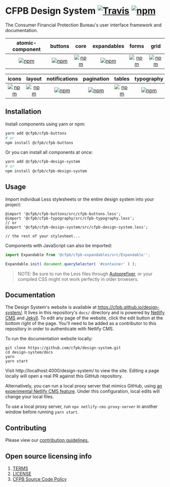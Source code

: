 # CFPB Design System [![Travis](https://img.shields.io/travis/cfpb/design-system.svg?style=flat-square)](https://travis-ci.org/cfpb/design-system) [![npm](https://img.shields.io/npm/v/@cfpb/design-system.svg?style=flat-square)](https://www.npmjs.com/package/@cfpb/design-system)

The Consumer Financial Protection Bureau's user interface framework and documentation.

| atomic-component | buttons | core | expandables | forms | grid
|:---:|:---:|:---:|:---:|:---:|:---:|
| [![npm](https://img.shields.io/npm/v/@cfpb/atomic-component.svg?style=flat-square)](https://www.npmjs.com/package/@cfpb/atomic-component) | [![npm](https://img.shields.io/npm/v/@cfpb/buttons.svg?style=flat-square)](https://www.npmjs.com/package/@cfpb/buttons)  | [![npm](https://img.shields.io/npm/v/@cfpb/core.svg?style=flat-square)](https://www.npmjs.com/package/@cfpb/core)  | [![npm](https://img.shields.io/npm/v/@cfpb/expandables.svg?style=flat-square)](https://www.npmjs.com/package/@cfpb/expandables)  | [![npm](https://img.shields.io/npm/v/@cfpb/forms.svg?style=flat-square)](https://www.npmjs.com/package/@cfpb/forms)  | [![npm](https://img.shields.io/npm/v/@cfpb/grid.svg?style=flat-square)](https://www.npmjs.com/package/@cfpb/grid)  |

| icons | layout | notifications | pagination | tables | typography |
|:---:|:---:|:---:|:---:|:---:|:---:|
| [![npm](https://img.shields.io/npm/v/@cfpb/icons.svg?style=flat-square)](https://www.npmjs.com/package/@cfpb/icons)  | [![npm](https://img.shields.io/npm/v/@cfpb/layout.svg?style=flat-square)](https://www.npmjs.com/package/@cfpb/layout)  | [![npm](https://img.shields.io/npm/v/@cfpb/notifications.svg?style=flat-square)](https://www.npmjs.com/package/@cfpb/notifications)  | [![npm](https://img.shields.io/npm/v/@cfpb/pagination.svg?style=flat-square)](https://www.npmjs.com/package/@cfpb/pagination)  | [![npm](https://img.shields.io/npm/v/@cfpb/tables.svg?style=flat-square)](https://www.npmjs.com/package/@cfpb/tables)  | [![npm](https://img.shields.io/npm/v/@cfpb/typography.svg?style=flat-square)](https://www.npmjs.com/package/@cfpb/typography)  |


## Installation

Install components using yarn or npm:

```sh
yarn add @cfpb/cfpb-buttons
# or
npm install @cfpb/cfpb-buttons
```

Or you can install all components at once:

```sh
yarn add @cfpb/cfpb-design-system
# or
npm install @cfpb/cfpb-design-system
```


## Usage

Import individual Less stylesheets or the entire design system into your project:

```less
@import '@cfpb/cfpb-buttons/src/cfpb-buttons.less';
@import '@cfpb/cfpb-typography/src/cfpb-typography.less';
// or
@import '@cfpb/cfpb-design-system/src/cfpb-design-system.less';

// the rest of your stylesheet...
```

Components with JavaScript can also be imported:

```js
import Expandable from '@cfpb/cfpb-expandables/src/Expandable'';

Expandable.init( document.querySelector( '#container' ) );
```

> NOTE: Be sure to run the Less files through
  [Autoprefixer](https://github.com/postcss/autoprefixer),
  or your compiled CSS might not work perfectly in older browsers.


## Documentation

The Design System's website is available at https://cfpb.github.io/design-system/.
It lives in this repository's `docs/` directory and is powered by [Netlify CMS](https://www.netlifycms.org/) and [Jekyll](https://jekyllrb.com/).
To edit any page of the website, click the edit button at the bottom right of
the page.
You'll need to be added as a contributor to this repository in order to
authenticate with Netlify CMS.

To run the documentation website locally:

```shell
git clone https://github.com/cfpb/design-system.git
cd design-system/docs
yarn
yarn start
```

Visit http://localhost:4000/design-system/ to view the site.
Editing a page locally will open a real PR against this GitHub repository.

Alternatively, you can run a local proxy server that mimics GitHub, using
[an experimental Netlify CMS feature](https://www.netlifycms.org/docs/beta-features/#working-with-a-local-git-repository).
Under this configuration, local edits will change your local files.

To use a local proxy server, run `npx netlify-cms-proxy-server` in another
window before running `yarn start`.


## Contributing

Please view our [contribution guidelines.](CONTRIBUTING.md)


## Open source licensing info
1. [TERMS](TERMS.md)
2. [LICENSE](LICENSE)
3. [CFPB Source Code Policy](https://github.com/cfpb/source-code-policy/)
